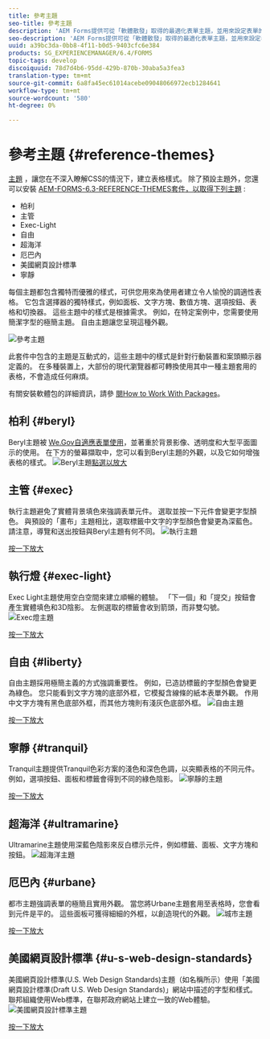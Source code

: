 ```yaml
---
title: 參考主題
seo-title: 參考主題
description: 'AEM Forms提供可從「軟體散發」取得的最適化表單主題，並用來設定表單的樣式。 '
seo-description: 'AEM Forms提供可從「軟體散發」取得的最適化表單主題，並用來設定表單的樣式。 '
uuid: a39bc3da-0bb8-4f11-b0d5-9403cfc6e384
products: SG_EXPERIENCEMANAGER/6.4/FORMS
topic-tags: develop
discoiquuid: 78d7d4b6-95dd-429b-870b-30aba5a3fea3
translation-type: tm+mt
source-git-commit: 6a8fa45ec61014acebe09048066972ecb1284641
workflow-type: tm+mt
source-wordcount: '580'
ht-degree: 0%

---
```



# 參考主題 {#reference-themes}

[主題](/help/forms/using/themes.md) ，讓您在不深入瞭解CSS的情況下，建立表格樣式。 除了預設主題外，您還可以安裝 [AEM-FORMS-6.3-REFERENCE-THEMES套件，以取得下列主題](https://www.adobeaemcloud.com/content/marketplace/marketplaceProxy.html?packagePath=/content/companies/public/adobe/packages/cq630/fd/AEM-FORMS-6.3-REFERENCE-THEMES) :

* 柏利
* 主管
* Exec-Light
* 自由
* 超海洋
* 厄巴內
* 美國網頁設計標準
* 寧靜

每個主題都包含獨特而優雅的樣式，可供您用來為使用者建立令人愉悅的調適性表格。 它包含選擇器的獨特樣式，例如面板、文字方塊、數值方塊、選項按鈕、表格和切換器。 這些主題中的樣式是根據需求。 例如，在特定案例中，您需要使用簡潔字型的極簡主題。 自由主題讓您呈現這種外觀。

![參考主題](assets/ref-themes.png)

此套件中包含的主題是互動式的，這些主題中的樣式是針對行動裝置和案頭顯示器定義的。 在多種裝置上，大部份的現代瀏覽器都可轉換使用其中一種主題套用的表格，不會造成任何麻煩。

有關安裝軟體包的詳細資訊，請參 [閱How to Work With Packages](/help/sites-administering/package-manager.md)。

## 柏利 {#beryl}

Beryl主題被 [We.Gov自適應表單使用](/help/forms/using/gov-reference-site-walkthrough.md)，並著重於背景影像、透明度和大型平面圖示的使用。 在下方的螢幕擷取中，您可以看到Beryl主題的外觀，以及它如何增強表格的樣式。
![Beryl主題](assets/beryl.png)[點選以放大](assets/beryl-1.png)

## 主管 {#exec}

執行主題避免了實體背景填色來強調表單元件。 選取並按一下元件會變更字型顏色。 與預設的「畫布」主題相比，選取標籤中文字的字型顏色會變更為深藍色。 請注意，導覽和送出按鈕與Beryl主題有何不同。
![執行主題](assets/exec.png)

[按一下放大](assets/exec-1.png)

## 執行燈 {#exec-light}

Exec Light主題使用空白空間來建立順暢的體驗。 「下一個」和「提交」按鈕會產生實體填色和3D陰影。 左側選取的標籤會收到箭頭，而非雙勾號。
![Exec燈主題](assets/exec-light.png)

[按一下放大](assets/exec-light-1.png)

## 自由 {#liberty}

自由主題採用極簡主義的方式強調重要性。 例如，已造訪標籤的字型顏色會變更為綠色。 您只能看到文字方塊的底部外框，它模擬含線條的紙本表單外觀。 作用中文字方塊有黑色底部外框，而其他方塊則有淺灰色底部外框。
![自由主題](assets/liberty.png)

[按一下放大](assets/liberty-1.png)

## 寧靜 {#tranquil}

Tranquil主題提供Tranquil色彩方案的淺色和深色色調，以突顯表格的不同元件。 例如，選項按鈕、面板和標籤會得到不同的綠色陰影。
![寧靜的主題](assets/tranquil.png)

[按一下放大](assets/tranquil-1.png)

## 超海洋 {#ultramarine}

Ultramarine主題使用深藍色陰影來反白標示元件，例如標籤、面板、文字方塊和按鈕。
![超海洋主題](assets/ultramarine.png)

## 厄巴內 {#urbane}

都市主題強調表單的極簡且實用外觀。 當您將Urbane主題套用至表格時，您會看到元件是平的。 這些面板可獲得細細的外框，以創造現代的外觀。
![城市主題](assets/urbane.png)

[按一下放大](assets/urbane-1.png)

## 美國網頁設計標準 {#u-s-web-design-standards}

美國網頁設計標準(U.S. Web Design Standards)主題（如名稱所示）使用「美國網頁設計標準(Draft U.S. Web Design Standards)」網站中描述的字型和樣式。 聯邦組織使用Web標準，在聯邦政府網站上建立一致的Web體驗。
![美國網頁設計標準主題](assets/us-web-standards.png)

[按一下放大](assets/usgov.png)